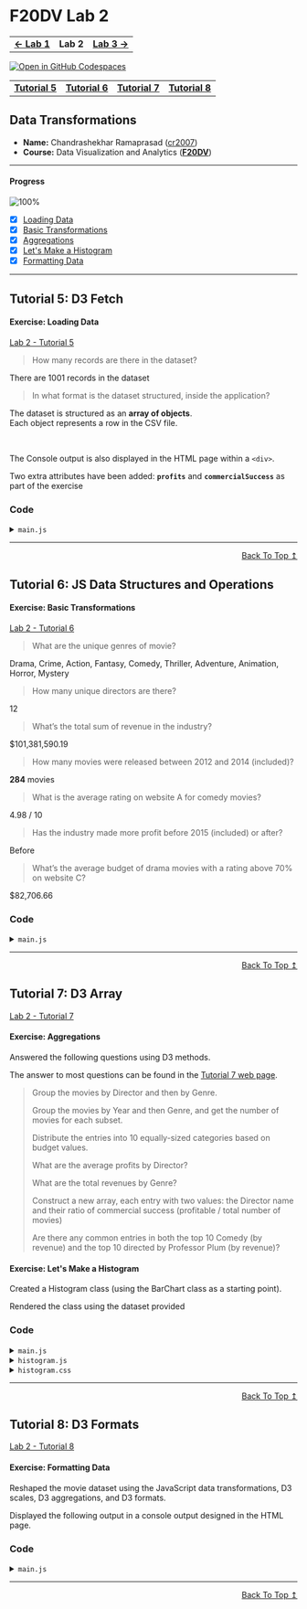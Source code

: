 
# F20DV Lab 2

<table>
	<tr>
		<td><b><a href="https://cr2007.github.io/F20DV-Lab1">← Lab 1</a></b></td>
		<td><b>Lab 2</b></td>
		<td><b><a href="https://cr2007.github.io/F20DV-Lab3">Lab 3 →</a></b></td>
	</tr>
</table>


[![Open in GitHub Codespaces](https://github.com/codespaces/badge.svg)](https://codespaces.new/cr2007/F20DV-Lab2)

<div align="center">
	<table>
		<tr>
			<td><b><a href="lab2_tutorial5.html">Tutorial 5</a></b></td>
			<td><b><a href="lab2_tutorial6.html">Tutorial 6</a></b></td>
			<td><b><a href="lab2_tutorial7.html">Tutorial 7</a></b></td>
			<td><b><a href="lab2_tutorial8.html">Tutorial 8</a></b></td>
		</tr>
	</table>
</div>


## Data Transformations

- **Name:** Chandrashekhar Ramaprasad ([cr2007](mailto:cr2007@hw.ac.uk))
- **Course:** Data Visualization and Analytics ([**F20DV**](https://curriculum.hw.ac.uk/coursedetails/F20DV?termcode=202324))

---

#### Progress
![100%](https://progress-bar.dev/100)

- [X] [Loading Data](#exercise-loading-data)
- [X] [Basic Transformations](#exercise-basic-transformations)
- [X] [Aggregations](#exercise-aggregations)
- [X] [Let's Make a Histogram](#exercise-lets-make-a-histogram)
- [X] [Formatting Data](#exercise-lets-make-a-histogram)

---

## Tutorial 5: D3 Fetch

#### Exercise: Loading Data

[Lab 2 - Tutorial 5](https://cr2007.github.io/F20DV-Lab2/lab2_tutorial5.html)

> How many records are there in the dataset?

There are 1001 records in the dataset

> In what format is the dataset structured, inside the application?

The dataset is structured as an **array of objects**.<br>
Each object represents a row in the CSV file.

<br>

The Console output is also displayed in the HTML page within a `<div>`.

Two extra attributes have been added: **`profits`** and **`commercialSuccess`** as part of the exercise

### Code

<link rel="stylesheet" href="https://cdnjs.cloudflare.com/ajax/libs/highlight.js/11.9.0/styles/default.min.css">
<script src="https://cdnjs.cloudflare.com/ajax/libs/highlight.js/11.9.0/highlight.min.js"></script>

<script>hljs.highlightAll();</script>

<details>
<summary><code>main.js</code></summary>
<pre><code class="language-javascript">"use strict";

// ... (Previous Code from Lab 1)

/** Exercise: D3 Fetch
 * Loads the data into the application
 */

let data = await d3.csv("data/movies_mock.csv", (d) => {
	// Calculate profit (will be helpful later on)
	let profits = +d.revenues - +d.budget;
	return {
		releaseDate: new Date(+d.release_year, d.release_month, 1),
		genre: d.genre,
		director: d.director,
		budget: +d.budget,
		revenues: +d.revenues,
		ratings_A: +d.ratings_A,
		ratings_B: +d.ratings_B,
		ratings_C: +d.ratings_C,
		profits: profits,
		commercialSuccess: profits > 0
	};
});

console.log(data); // Print the data to the console
</code></pre>
</details>

---
<div align="right">
	<a href="#progress">Back To Top ↥</a>
</div>

## Tutorial 6: JS Data Structures and Operations

#### Exercise: Basic Transformations

[Lab 2 - Tutorial 6](https://cr2007.github.io/F20DV-Lab2/lab2_tutorial6.html)

> What are the unique genres of movie?

Drama, Crime, Action, Fantasy, Comedy, Thriller, Adventure, Animation, Horror, Mystery

> How many unique directors are there?

12

> What’s the total sum of revenue in the industry?

$101,381,590.19

> How many movies were released between 2012 and 2014 (included)?

**284** movies

> What is the average rating on website A for comedy movies?

4.98 / 10

> Has the industry made more profit before 2015 (included) or after?

Before

> What’s the average budget of drama movies with a rating above 70% on website C?

$82,706.66

### Code

<details>
<summary><code>main.js</code></summary>
<pre><code class="language-javascript">"use strict";

// ... (Previous Code from Tutorial 6)

/**
 * This function returns an array of unique genres from the provided data.
 *
 * @param {Array} data - The data array containing movie objects.
 * @returns {Array} An array of unique genres.
 */
function getUniqueGenres(data) {
	let genres = data.map((d) => d.genre);

	let uniqueGenres = new Set(genres);

	return [...uniqueGenres];
}


/**
 * This function returns the count of unique directors from the provided data.
 *
 * @param {Array} data - The data array containing movie objects.
 * @returns {number} The count of unique directors.
 */
function countUniqueDirectors(data) {
	let directors = data.map((d) => d.director);

	let uniqueDirectors = new Set(directors);

	return [...uniqueDirectors].length;
}


/**
 * Calculates the total revenue from an array of data.
 *
 * @param {Array} data - The data array containing movie objects.
 * @returns {number} The total revenue.
 */
function sumRevenue(data) {
	return data.reduce((acc, d) => acc + d.revenues, 0);
}


/**
 * Calculates the number of movies released between two years.
 *
 * @param {Array} data - The data array containing movie objects.
 * @param {number} [year1=2012] - The start year (inclusive).
 * @param {number} [year2=2014] - The end year (inclusive).
 * @returns {number} The number of movies released between year1 and year2.
 */
function numberOfMoviesReleased(data, year1=2012, year2=2014) {
	return data.filter((d) => d.releaseDate.getFullYear() >= year1 && d.releaseDate.getFullYear() <= year2).length;
}


/**
 * Calculates the average rating for a given genre from a specific rating website.
 *
 * @param {Array} data - The data array containing movie objects.
 * @param {Array} [rating=data.ratings_A] - The rating value from a specific website.
 * @param {string} [genre="Comedy"] - The genre of the movies.
 * @returns {number} The average rating for the given genre.
 */
function getAverageGenreRating(data, rating="ratings_A", genre="Comedy") {
	let genreMovies = data.filter((d) => d.genre === genre);

	let ratings = genreMovies.map((d) => d[rating]);

	return ratings.reduce((acc, d) => acc + d, 0) / ratings.length;
}


/**
 * Checks if the movie industry made more profit before or after a given year.
 *
 * @param {Array} data - The data array containing movie objects.
 * @param {number} [year=2015] - The year to compare profits before and after.
 * @returns {string} "Before" if the industry made more profit before the given year, "After" otherwise.
 */
function industryMoreProfit(data, year=2015) {
	// Filter the data to only include movies released on or before the given year
	let moviesBeforeYear = data.filter((d) => d.releaseDate.getFullYear() <= year);
	// Calculate the total profit for movies released on or before the given year
	let profitBeforeYear1 = moviesBeforeYear.reduce((acc, d) => acc + d.profits, 0);

	// Filter the data to only include movies released after the given year
	let moviesAfterYear = data.filter((d) => d.releaseDate.getFullYear() > year);
	// Calculate the total profit for movies released after the given year
	let profitAfterYear1 = moviesAfterYear.reduce((acc, d) => acc + d.profits, 0);

	// Return "Before" if the profit before the given year is greater than the profit after, "After" otherwise
	return profitBeforeYear1 > profitAfterYear1 ? "Before" : "After";
}


/**
 * Calculates the average budget for movies of a given genre with a rating above a given value from a specific rating source.
 *
 * @param {Array} data - The data array containing movie objects.
 * @param {string} genre - The genre of the movies.
 * @param {number} minRating - The minimum rating.
 * @param {string} ratingSource - The source of the rating.
 * @returns {number} The average budget for movies of the given genre with a rating above the given value from the specified rating source.
 */
function calculateAverageBudget(data, genre="Drama", minRating=70, ratingSource="ratings_C") {
	// Filter the data to only include movies of the specified genre
	let genreMovies = data.filter((d) => d.genre === genre);

	// Filter the genreMovies array to only include movies with a rating above the specified value from the specified rating source
	let ratingMovies = genreMovies.filter((d) => d[ratingSource] > minRating);

	// Map the ratingMovies array to an array of budgets
	let budgets = ratingMovies.map((d) => d.budget);

	// Calculate and return the average budget
	return budgets.reduce((acc, d) => acc + d, 0) / budgets.length;
}

/* Main Functions */

// Q1. What are the unique genres of movies?
function Question1() {
	let uniqueGenres = getUniqueGenres(data);
	console.group("Q1. What are the unique genres of movies?")
	console.log(uniqueGenres);
	console.groupEnd();
	outputElement.innerText += `\n\nUnique Genres of Movies: \n${uniqueGenres.join(", ")}`;
}

function Question2() {
	let uniqueDirectorsCount = countUniqueDirectors(data);
	console.group("Q2. How many unique directors are there?")
	console.log(uniqueDirectorsCount);
	console.groupEnd();
	outputElement.innerText += `\n\nNo. of Unique Directors: ${uniqueDirectorsCount}`;
}

function Question3() {
	let totalRevenue = sumRevenue(data);
	console.group("Q3. What is the total revenue of all movies?")
	console.log(`$${totalRevenue.toLocaleString()}`);
	console.groupEnd();
	outputElement.innerText += `\n\nTotal Revenue: $${totalRevenue.toLocaleString()}`;
}

function Question4(year1, year2) {
	let releasedMoviesCount = numberOfMoviesReleased(data, year1, year2);
	console.group("Q4. How many movies were released between 2012 and 2014 (included) ?")
	console.log(releasedMoviesCount);
	console.groupEnd();
	outputElement.innerText += `\n\nNo. of Movies released between ${year1} and ${year2}: ${releasedMoviesCount}`;
}

function Question5(rating, genre) {
	let averageMovieRating = getAverageGenreRating(data, rating, genre);
	console.group("Q5. What is the average rating on website A for comedy movies?")
	console.log(`${averageMovieRating.toFixed(2)} / 10`);
	console.groupEnd();
	outputElement.innerText += `\n\nAverage Rating on Website A for ${genre} is: ${averageMovieRating.toFixed(2)} / 10`;
}

function Question6(year) {
	let beforeOrAfterYear = industryMoreProfit(data, year);
	console.group(`Q6. Has the industry made more profit before ${year} (included) or after?`)
	console.log(beforeOrAfterYear);
	console.groupEnd();
	outputElement.innerText += `\n\nIndustry made more profit before ${year} (included) or After?\n${beforeOrAfterYear}`;
}

function Question7(genre, minRating, ratingSource) {
	let averageBudget = calculateAverageBudget(data, genre, minRating, ratingSource).toFixed(2);
	console.group(`Q7. What’s the average budget of ${genre} movies with a rating above ${minRating}% on Website C?`)
	console.log(`$${Number(averageBudget).toLocaleString()}`);
	console.groupEnd();
	outputElement.innerText += `\n\nAverage budget of ${genre} movies with a rating above ${minRating}% on Website C: $${Number(averageBudget).toLocaleString()}`;
}


// Call the functions
Question1()
Question2()
Question3()
Question4(2012, 2014)
Question5("ratings_A", "Comedy")
Question6(2015)
Question7("Drama", 70, "ratings_C")

</code></pre>
</details>

---
<div align="right">
	<a href="#progress">Back To Top ↥</a>
</div>

## Tutorial 7: D3 Array

[Lab 2 - Tutorial 7](https://cr2007.github.io/F20DV-Lab2/lab2_tutorial7.html)

#### Exercise: Aggregations

Answered the following questions using D3 methods.

The answer to most questions can be found in the [Tutorial 7 web page](https://cr2007.github.io/F20DV-Lab2/lab2_tutorial7.html).

> Group the movies by Director and then by Genre.
>
> Group the movies by Year and then Genre, and get the number of movies for each subset.
>
> Distribute the entries into 10 equally-sized categories based on budget values.
>
> What are the average profits by Director?
>
> What are the total revenues by Genre?
>
> Construct a new array, each entry with two values: the Director name and their ratio of commercial success (profitable / total number of movies)
>
> Are there any common entries in both the top 10 Comedy (by revenue) and the top 10 directed by Professor Plum (by revenue)?


#### Exercise: Let's Make a Histogram

Created a Histogram class (using the BarChart class as a starting point).

Rendered the class using the dataset provided

### Code
<details>
<summary><code>main.js</code></summary>
<pre><code class="language-javascript">"use strict";

// Code from past tutorials (loading data)

/* Aggregations Exercise */

function Question1() {
	// Use d3.groups to group the data by director and then by genre
	let value = d3.groups(data, (d) => d.director, (d) => d.genre);

	// Log the grouped data
	console.group("Q1: Group the movies by Director and then by Genre.");
		console.log(value);
	console.groupEnd();
}

function Question2() {
	// Use d3.rollup to group the data by release year and genre, and count the number of movies for each subset
	let moviesPerYear = d3.rollup(data, (v) => v.length, (d) => d.releaseDate.getFullYear(), (d) => d.genre);

	// Log the grouped data
	console.group("Q2. Group the movies by Year and then Genre, and get the number of movies for each subset.");
		console.log(moviesPerYear);
	console.groupEnd();
}

function Question3() {
	// Create a bin generator with the value accessor function set to the budget property of the data elements
	// and the number of thresholds (bins) set to 10
	let budgetBins = d3.bin().value(d => d.budget).thresholds(10)(data);

	// Log the bins
	console.group("Q3. Distribute the entries into 10 equally-sized categories based on budget values.");
		console.log(budgetBins);
	console.groupEnd();
}

function Question4() {
	// Use d3.flatRollup to group the data by director and calculate the average profits for each director
	let avgProfits = d3.flatRollup(data, v => d3.mean(v, d => d.profits), d => d.director);

	// Log the average profits by director
	console.group("Q4. What are the average profits by Director?");
		console.log(avgProfits);
	console.groupEnd();
}

function Question5() {
	// Use d3.flatRollup to group the data by genre and calculate the total revenues for each genre
	let totalRevenues = d3.flatRollup(data, v => d3.sum(v, d => d.revenues), d => d.genre);

	// Log the total revenues by genre
	console.group('Q5. What are the total revenues by Genre?');
		console.log(totalRevenues);
	console.groupEnd();
}

function Question6() {
	// Get the set of directors
	let directors = new Set(data.map(d => d.director));

	// Get the number of movies by director
	let numMoviesByDirector = d3.rollup(data, v => v.length, d => d.director);

	// Get the number of successful movies by director
	let numSuccessByDirector = d3.rollup(data.filter(d => d.commercialSuccess), v => v.length, d => d.director);

	// Calculate the ratio of commercial success for each director
	let ratio = d3.map(directors, d => [d, numSuccessByDirector.get(d) / numMoviesByDirector.get(d)]);

	// Log the success rate by director
	console.group("Q6. Construct a new array, each entry with two values: the Director name and their ratio of commercial success (profitable / total number of movies)");
		console.log("Success Rate by Director:\n", ratio);
	console.groupEnd();
}

function Question7() {
	// Define a comparator function to sort by descending order of revenues
	let revenues = (a, b) => d3.descending(a.revenues, b.revenues);

	// Define a filter function to filter out Top 10 values
	let top10 = (d, i) => i < 10;

	// Filter the data to include only Comedy movies, sort them by revenues in descending order, and then filter to get the top 10
	let top10Comedy = d3.sort(data.filter(d => d.genre === 'Comedy'), revenues).filter(top10);

	// Filter the data to include only movies directed by Professor Plum, sort them by revenues in descending order, and then filter to get the top 10
	let top10Plum = d3.sort(data.filter(d => d.director === "Professor Plum"), revenues).filter(top10);

	// Use d3.intersection to find the common entries between the top 10 Comedy movies and the top 10 movies directed by Professor Plum
	let commonMovies = Array.from(d3.intersection(top10Comedy, top10Plum));

	// Log the common movies
	console.group("Q7. Are there any common entries in both the top 10 Comedy (by revenue) and the top 10 directed by Professor Plum (by revenue)?");
		console.log("Common movies in Top 10 entries\n", commonMovies);
	console.groupEnd();
}

/* Histogram Code */
let histogram1 = new Histogram("div#histogram1", 800, 500, [10, 40, 60, 25]);
let profits = data.map(d => d.profits);
histogram1.setLabels("Profits", "Frequencies").render(profits, 20);
</code></pre>
</details>

<details>
<summary><code>histogram.js</code></summary>
<pre><code class="language-javascript">export default class Histogram {
	// Attributes (you can make those private too)
	width; height; margin;    // Size
	svg; chart; bars;         // Selections
	axisX; axisY;             // Axes
	labelX; labelY;           // Labels
	scaleX; scaleY;           // Scales
	data;                     // Internal Data

	/*
	- container: DOM selector
	- width: visualization width
	- height: visualization heigh
	- margin: chart area margins [top, bottom, left, right]
	*/
	constructor(container, width, height, margin) {
		this.width  = width;
		this.height = height;
		this.margin = margin;

		this.svg = d3.select(container).append("svg")
			.classed("histogram", true)
			.attr("width", this.width).attr("height", this.height);

		this.chart = this.svg.append("g")
			.attr("transform", `translate(${this.margin[2]}, ${this.margin[0]})`);

		this.bars = this.chart.selectAll("rect.bar");

		// Axes
		this.axisX = this.svg.append("g")
			.attr("transform", `translate(${this.margin[2]}, ${this.height - this.margin[1]})`);
		this.axisY = this.svg.append("g")
			.attr("transform", `translate(${this.margin[2]}, ${this.margin[0]})`);

		// Labels
		this.labelX = this.svg.append("text").classed("legend", true)
			.attr("transform", `translate(${this.width / 2}, ${this.height})`)
			.style("text-anchor", "middle").attr("dy", -5);

		this.labelY = this.svg.append("text").classed("legend", true)
			.attr("transform", `translate(0, ${this.margin[0]})rotate(-90)`)
			.style("text-anchor", "end").attr("dy", 15);
	}

	#updateScales() {
		let chartWidth  = this.width  - this.margin[2] - this.margin[3],
			chartHeight = this.height - this.margin[0] - this.margin[1];

		let rangeX = [0, chartWidth],
			rangeY = [chartHeight, 0];

		let domainX = [d3.min(this.data, d => d[1]), d3.max(this.data, d => d[2])],
			domainY = [0, d3.max(this.data, (d) => d[0])];

		this.scaleX = d3.scaleLinear(domainX, rangeX);
		this.scaleY = d3.scaleLinear(domainY, rangeY).nice();
	}

	#updateAxes() {
		let axisGenX = d3.axisBottom(this.scaleX),
			axisGenY = d3.axisLeft(this.scaleY).tickFormat(d3.format(".0%"));

		this.axisX.call(axisGenX);
		this.axisY.call(axisGenY);
	}

	// Private methods
	// data is in the format [[key, value], ...]
	#updateBars() {
		this.bars = this.bars
			.data(this.data, (d) => d[0])
			.join("rect")
			.classed("bar", true)
			.attr("x", (d) => this.scaleX(d[1]) + 0.5)
			.attr("y", (d) => this.scaleY(d[0]))
			.attr("width", d => this.scaleX(d[2]) - this.scaleX(d[1]) - 1)
			.attr("height", (d) => this.scaleY(0) - this.scaleY(d[0]));
	}

	// Public API

	// The dataset parameter needs to be in a generic format,
	// so that it works for all future data
	// here we assume a [[k, v], ...] format for efficiency
	render(dataset, thresholds = 10) {
		// bin generator
		let binGen = d3.bin().thresholds(thresholds);

		// generate data: [[ratio, bin_lower, bin_uppper], ...]
		this.data = binGen(dataset).map((d) => [d.length / dataset.length, d.x0, d.x1]);
		this.#updateScales();
		this.#updateBars();
		this.#updateAxes();
		return this; // to allow chaining
	}

	setLabels(labelX = "values", labelY = "frequencies") {
		this.labelX.text(labelX);
		this.labelY.text(labelY);
		return this; // to allow chaining
	}
}
</code></pre>
</details>

<details>
<summary><code>histogram.css</code></summary>
<pre><code class="language-css">svg.histogram {
	fill: #3F94D3;
	stroke: #003C71;
	stroke-width: 2px;
	border: #FBFAF2 1px solid;
}

text {
	font-family: sans-serif;
	font-size: 12px;
	fill: #121212;
	stroke: none;
}

@media (prefers-color-scheme: dark) {
	svg.histogram {
		fill: #52AEFF;
		stroke: #FBFAF2;
		stroke-width: 0.5px;
	}

	svg.histogram text {
		fill: #FBFAF2;
	}
}
</code></pre>
</details>

---
<div align="right">
	<a href="#progress">Back To Top ↥</a>
</div>

## Tutorial 8: D3 Formats

[Lab 2 - Tutorial 8](https://cr2007.github.io/F20DV-Lab2/lab2_tutorial8.html)

#### Exercise: Formatting Data

Reshaped the movie dataset using the JavaScript data transformations, D3 scales, D3 aggregations, and D3 formats.

Displayed the following output in a console output designed in the HTML page.

### Code
<details>
<summary><code>main.js</code></summary>
<pre><code class="language-javascript">"use strict";

// Code from past tutorials (loading data)

/* Exercise: Data Formatting */

// Data formats
let formatDate = d3.timeFormat("%B %Y"); // Format date as "<long-month> <4 digit year>"
let percentageFormat = d3.format(".2%");
let siFormat = d3.format(".4s"); // SI prefixed format with 4 significant digits
let scaleA = d3.scaleLinear([0,  10], [0, 1]),
	scaleB = d3.scaleLinear([1,   5], [0, 1]),
	scaleC = d3.scaleLinear([0, 100], [0, 1]);

let sortedData = d3.sort(data, d => d.profits); // Sort the data by profits

// Reshape the data
let reshapedData = sortedData.map(d => {
	return {
		release: formatDate(d.releaseDate),
		genre: d.genre,
		director: d.director,
		rating: percentageFormat(d3.mean([scaleA(d.ratings_A), scaleB(d.ratings_B), scaleC(d.ratings_C)])),
		profits: siFormat(d.profits)
	}
});

let nestedData = d3.groups(reshapedData, d => d.genre, d => d.director); // Nest the data by genre and director

// Print the data to the console
console.groupCollapsed("View formatted data here ↓")
console.log(nestedData);
console.groupEnd();
</code></pre>
</details>

---
<div align="right">
	<a href="#progress">Back To Top ↥</a>
</div>
